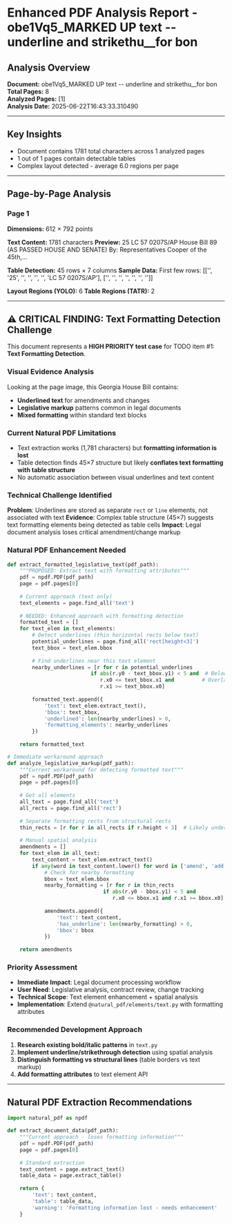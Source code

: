 # Enhanced PDF Analysis Report - obe1Vq5_MARKED UP text -- underline and strikethu__for bon

## Analysis Overview

**Document:** obe1Vq5_MARKED UP text -- underline and strikethu__for bon  
**Total Pages:** 8  
**Analyzed Pages:** [1]  
**Analysis Date:** 2025-06-22T16:43:33.310490

---

## Key Insights

- Document contains 1781 total characters across 1 analyzed pages
- 1 out of 1 pages contain detectable tables
- Complex layout detected - average 6.0 regions per page

---

## Page-by-Page Analysis

### Page 1

**Dimensions:** 612 × 792 points

**Text Content:** 1781 characters
**Preview:** 25 LC 57 0207S/AP
House Bill 89 (AS PASSED HOUSE AND SENATE)
By: Representatives Cooper of the 45th,...

**Table Detection:** 45 rows × 7 columns
**Sample Data:** First few rows: [['', '25', '', '', '', '', 'LC 57 0207S/AP'], ['', '', '', '', '', '', '']]

**Layout Regions (YOLO):** 6
**Table Regions (TATR):** 2


---

## ⚠️ **CRITICAL FINDING: Text Formatting Detection Challenge**

This document represents a **HIGH PRIORITY test case** for TODO item #1: **Text Formatting Detection**.

### Visual Evidence Analysis
Looking at the page image, this Georgia House Bill contains:
- **Underlined text** for amendments and changes
- **Legislative markup** patterns common in legal documents  
- **Mixed formatting** within standard text blocks

### Current Natural PDF Limitations
- Text extraction works (1,781 characters) but **formatting information is lost**
- Table detection finds 45×7 structure but likely **conflates text formatting with table structure**
- No automatic association between visual underlines and text content

### Technical Challenge Identified
**Problem**: Underlines are stored as separate `rect` or `line` elements, not associated with text
**Evidence**: Complex table structure (45×7) suggests text formatting elements being detected as table cells
**Impact**: Legal document analysis loses critical amendment/change markup

### Natural PDF Enhancement Needed

```python
def extract_formatted_legislative_text(pdf_path):
    """PROPOSED: Extract text with formatting attributes"""
    pdf = npdf.PDF(pdf_path)
    page = pdf.pages[0]
    
    # Current approach (text only)
    text_elements = page.find_all('text')
    
    # NEEDED: Enhanced approach with formatting detection
    formatted_text = []
    for text_elem in text_elements:
        # Detect underlines (thin horizontal rects below text)
        potential_underlines = page.find_all('rect[height<3]')
        text_bbox = text_elem.bbox
        
        # Find underlines near this text element
        nearby_underlines = [r for r in potential_underlines 
                           if abs(r.y0 - text_bbox.y1) < 5 and  # Below text
                              r.x0 <= text_bbox.x1 and         # Overlaps horizontally
                              r.x1 >= text_bbox.x0]
        
        formatted_text.append({
            'text': text_elem.extract_text(),
            'bbox': text_bbox,
            'underlined': len(nearby_underlines) > 0,
            'formatting_elements': nearby_underlines
        })
    
    return formatted_text

# Immediate workaround approach
def analyze_legislative_markup(pdf_path):
    """Current workaround for detecting formatted text"""
    pdf = npdf.PDF(pdf_path)
    page = pdf.pages[0]
    
    # Get all elements
    all_text = page.find_all('text')
    all_rects = page.find_all('rect')
    
    # Separate formatting rects from structural rects
    thin_rects = [r for r in all_rects if r.height < 3]  # Likely underlines
    
    # Manual spatial analysis
    amendments = []
    for text_elem in all_text:
        text_content = text_elem.extract_text()
        if any(word in text_content.lower() for word in ['amend', 'add', 'delete', 'strike']):
            # Check for nearby formatting
            bbox = text_elem.bbox
            nearby_formatting = [r for r in thin_rects 
                               if abs(r.y0 - bbox.y1) < 5 and 
                                  r.x0 <= bbox.x1 and r.x1 >= bbox.x0]
            
            amendments.append({
                'text': text_content,
                'has_underline': len(nearby_formatting) > 0,
                'bbox': bbox
            })
    
    return amendments
```

### Priority Assessment
- **Immediate Impact**: Legal document processing workflow  
- **User Need**: Legislative analysis, contract review, change tracking
- **Technical Scope**: Text element enhancement + spatial analysis
- **Implementation**: Extend `@natural_pdf/elements/text.py` with formatting attributes

### Recommended Development Approach
1. **Research existing bold/italic patterns** in `text.py`
2. **Implement underline/strikethrough detection** using spatial analysis
3. **Distinguish formatting vs structural lines** (table borders vs text markup)
4. **Add formatting attributes** to text element API

---

## Natural PDF Extraction Recommendations

```python
import natural_pdf as npdf

def extract_document_data(pdf_path):
    """Current approach - loses formatting information"""
    pdf = npdf.PDF(pdf_path)
    page = pdf.pages[0]
    
    # Standard extraction
    text_content = page.extract_text()
    table_data = page.extract_table()
    
    return {
        'text': text_content,
        'table': table_data,
        'warning': 'Formatting information lost - needs enhancement'
    }
```

